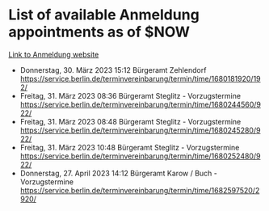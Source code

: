 # List of available Anmeldung appointments as of $NOW
[Link to Anmeldung website](https://service.berlin.de/terminvereinbarung/termin/tag.php?termin=1&anliegen[]=120686&dienstleisterlist=122210,122217,327316,122219,327312,122227,327314,122231,327346,122243,327348,122254,122252,329742,122260,329745,122262,329748,122271,327278,122273,327274,122277,327276,330436,122280,327294,122282,327290,122284,327292,122291,327270,122285,327266,122286,327264,122296,327268,150230,329760,122297,327286,122294,327284,122312,329763,122314,329775,122304,327330,122311,327334,122309,327332,317869,122281,327352,122279,329772,122283,122276,327324,122274,327326,122267,329766,122246,327318,122251,327320,122257,327322,122208,327298,122226,327300&herkunft=http%3A%2F%2Fservice.berlin.de%2Fdienstleistung%2F120686%2F)
- Donnerstag, 30. März 2023 15:12 Bürgeramt Zehlendorf https://service.berlin.de/terminvereinbarung/termin/time/1680181920/192/
- Freitag, 31. März 2023 08:36 Bürgeramt Steglitz - Vorzugstermine https://service.berlin.de/terminvereinbarung/termin/time/1680244560/922/
- Freitag, 31. März 2023 08:48 Bürgeramt Steglitz - Vorzugstermine https://service.berlin.de/terminvereinbarung/termin/time/1680245280/922/
- Freitag, 31. März 2023 10:48 Bürgeramt Steglitz - Vorzugstermine https://service.berlin.de/terminvereinbarung/termin/time/1680252480/922/
- Donnerstag, 27. April 2023 14:12 Bürgeramt Karow / Buch - Vorzugstermine https://service.berlin.de/terminvereinbarung/termin/time/1682597520/2920/
